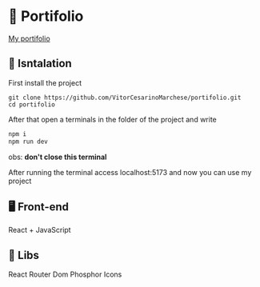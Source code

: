 # 📝 Portifolio
[My portifolio](https://vitorcesarinomarchese.github.io/portifolio/)

## 💽 Isntalation
First install the project
```
git clone https://github.com/VitorCesarinoMarchese/portifolio.git
cd portifolio
```
After that open a terminals in the folder of the project and write
```bash
npm i
npm run dev
```
obs: **don't close this terminal**

After running the terminal access localhost:5173 and now you can use my project
## 🖥️ Front-end
React + JavaScript
## 📕 Libs
React Router Dom
Phosphor Icons
